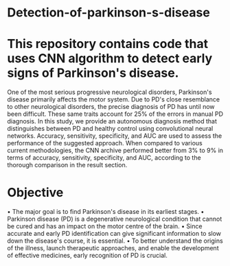 # Detection-of-parkinson-s-disease
# This repository contains code that uses CNN algorithm to detect early signs of Parkinson's disease. 

One of the most serious progressive neurological disorders, Parkinson's disease primarily affects the motor system. Due to PD's close resemblance to other neurological disorders, the precise diagnosis of PD has until now been difficult. These same traits account for 25% of the errors in manual PD diagnosis. In this study, we provide an autonomous diagnosis method that distinguishes between PD and healthy control using convolutional neural networks. Accuracy, sensitivity, specificity, and AUC are used to assess the performance of the suggested approach. When compared to various current methodologies, the CNN archive performed better from 3% to 9% in terms of accuracy, sensitivity, specificity, and AUC, according to the thorough comparison in the result section.

# Objective 

• The major goal is to find Parkinson's disease in its earliest stages.
• Parkinson disease (PD) is a degenerative neurological condition that cannot be cured and has an impact on the motor centre of the brain.
• Since accurate and early PD identification can give significant information to slow down the disease's course, it is essential.
• To better understand the origins of the illness, launch therapeutic approaches, and enable the development of effective medicines, early recognition of PD is crucial.
